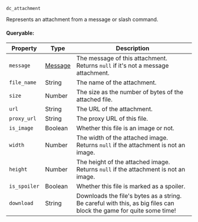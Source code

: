 `dc_attachment`

Represents an attachment from a message or slash command.

#### Queryable:

| Property     | Type                          | Description                                                                                                           |
|--------------|-------------------------------|-----------------------------------------------------------------------------------------------------------------------|
| `message`    | [Message](/values/message.md) | The message of this attachment.<br>Returns `null` if it's not a message attachment.                                   |
| `file_name`  | String                        | The name of the attachment.                                                                                           |
| `size`       | Number                        | The size as the number of bytes of the attached file.                                                                 |
| `url`        | String                        | The URL of the attachment.                                                                                            |
| `proxy_url`  | String                        | The proxy URL of this file.                                                                                           |
| `is_image`   | Boolean                       | Whether this file is an image or not.                                                                                 |
| `width`      | Number                        | The width of the attached image.<br>Returns `null` if the attachment is not an image.                                 |
| `height`     | Number                        | The height of the attached image.<br>Returns `null` if the attachment is not an image.                                |
| `is_spoiler` | Boolean                       | Whether this file is marked as a spoiler.                                                                             |
| `download`   | String                        | Downloads the file's bytes as a string.<br>Be careful with this, as big files can block the game for quite some time! |